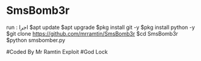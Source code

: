 # SmsBomb3r
run : اجرا 
$apt update
$apt upgrade
$pkg install git -y
$pkg install python -y
$git clone https://github.com/mrramtin/SmsBomb3r
$cd SmsBomb3r
$python smsbomber.py


#Coded By Mr Ramtin Exploit
#God Lock
